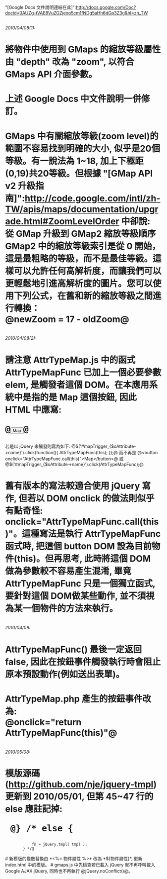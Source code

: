 "[Google Docs 文件說明連結在此]":http://docs.google.com/Doc?docid=0AUZg-tVAE8VuZGZjeno5cm1fNDg5aHh6dGp3Z3g&hl=zh_TW

<br>*2010/04/08(1):*
# 將物件中使用到 GMaps 的縮放等級屬性由 "depth" 改為 "zoom", 以符合 GMaps API 介面參數。
# 上述 Google Docs 中文件說明一併修訂。
# GMaps 中有關縮放等級(zoom level)的範圍不容易找到明確的大小, 似乎是20個等級。有一說法為 1~18, 加上下極距(0,19)共20等級。但根據 "[GMap API v2 升級指南]":http://code.google.com/intl/zh-TW/apis/maps/documentation/upgrade.html#ZoomLevelOrder 中卻說:<br>從 GMap 升級到 GMap2 縮放等級順序<br>GMap2 中的縮放等級索引是從 0 開始，這是最粗略的等級，而不是最佳等級。這樣可以允許任何高解析度，而讓我們可以更輕鬆地引進高解析度的圖片。您可以使用下列公式，在舊和新的縮放等級之間進行轉換：<br>@newZoom = 17 - oldZoom@

<br>*2010/04/08(2):*
# 請注意 AttrTypeMap.js 中的函式 AttrTypeMapFunc 已加上一個必要參數 elem, 是觸發者這個 DOM。在本應用系統中是指的是 Map 這個按鈕, 因此 HTML 中應寫:<br><pre>  @<button onclick="AttrTypeMapFunc(this)">Map</button>@
若是以 jQuery 來觸發則寫為如下:
  @$('#mapTrigger_{$oAttribute->name}').click(function(){
    AttrTypeMapFunc(this);
  });@
而不再是
  @<button onclick="AttrTypeMapFunc.call(this)">Map</button>@
或
  @$('#mapTrigger_{$oAttribute->name}').click(AttrTypeMapFunc);@
</pre>
# 舊有版本的寫法較適合使用 jQuery 寫作, 但若以 DOM onclick 的做法則似乎有點奇怪: onclick="AttrTypeMapFunc.call(this)"。這種寫法是執行 AttrTypeMapFunc 函式時, 把這個 button DOM 設為目前物件(this)。但再思考, 此時將這個 DOM 做為參數較不容易產生混淆, 畢竟 AttrTypeMapFunc 只是一個獨立函式, 要針對這個 DOM做某些動作, 並不須視為某一個物件的方法來執行。

<br>*2010/04/09:*
# AttrTypeMapFunc() 最後一定返回 false, 因此在按鈕事件觸發執行時會阻止原本預設動作(例如送出表單)。
# AttrTypeMap.php 產生的按鈕事件改為:<br>@onclick="return AttrTypeMapFunc(this)"@

<br>*2010/05/08:*
# 模版源碼(http://github.com/nje/jquery-tmpl)更新到  2010/05/01, 但第 45~47 行的 else 應註記掉: <br><pre>  @} /* else {
                fn = jQuery.tmpl( tmpl );
            } */@
</pre>
# 新模版的變數替換由 *<%= 物件屬性 %>* 改為 *${物件屬性}*, 更新 index.html 中的模版。
# gmaps.js 中先檢查若已載入 jQuery 就不再呼叫載入 Google AJAX jQuery, 同時也不再執行 @jQuery.noConflict()@。
 